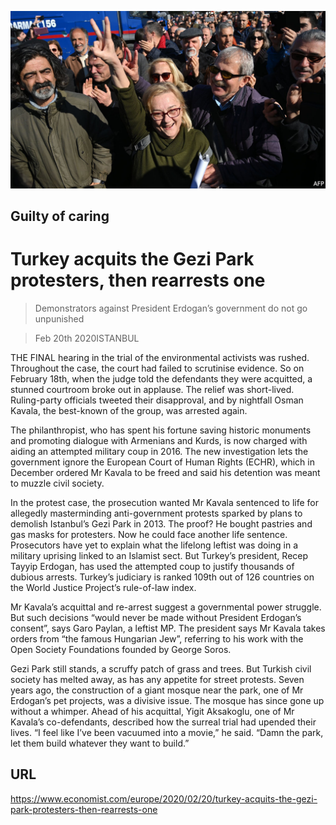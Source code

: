 ![](./images/20200222_EUP502.jpg)

## Guilty of caring

# Turkey acquits the Gezi Park protesters, then rearrests one

> Demonstrators against President Erdogan’s government do not go unpunished

> Feb 20th 2020ISTANBUL

THE FINAL hearing in the trial of the environmental activists was rushed. Throughout the case, the court had failed to scrutinise evidence. So on February 18th, when the judge told the defendants they were acquitted, a stunned courtroom broke out in applause. The relief was short-lived. Ruling-party officials tweeted their disapproval, and by nightfall Osman Kavala, the best-known of the group, was arrested again.

The philanthropist, who has spent his fortune saving historic monuments and promoting dialogue with Armenians and Kurds, is now charged with aiding an attempted military coup in 2016. The new investigation lets the government ignore the European Court of Human Rights (ECHR), which in December ordered Mr Kavala to be freed and said his detention was meant to muzzle civil society.

In the protest case, the prosecution wanted Mr Kavala sentenced to life for allegedly masterminding anti-government protests sparked by plans to demolish Istanbul’s Gezi Park in 2013. The proof? He bought pastries and gas masks for protesters. Now he could face another life sentence. Prosecutors have yet to explain what the lifelong leftist was doing in a military uprising linked to an Islamist sect. But Turkey’s president, Recep Tayyip Erdogan, has used the attempted coup to justify thousands of dubious arrests. Turkey’s judiciary is ranked 109th out of 126 countries on the World Justice Project’s rule-of-law index.

Mr Kavala’s acquittal and re-arrest suggest a governmental power struggle. But such decisions “would never be made without President Erdogan’s consent”, says Garo Paylan, a leftist MP. The president says Mr Kavala takes orders from “the famous Hungarian Jew”, referring to his work with the Open Society Foundations founded by George Soros.

Gezi Park still stands, a scruffy patch of grass and trees. But Turkish civil society has melted away, as has any appetite for street protests. Seven years ago, the construction of a giant mosque near the park, one of Mr Erdogan’s pet projects, was a divisive issue. The mosque has since gone up without a whimper. Ahead of his acquittal, Yigit Aksakoglu, one of Mr Kavala’s co-defendants, described how the surreal trial had upended their lives. “I feel like I’ve been vacuumed into a movie,” he said. “Damn the park, let them build whatever they want to build.”

## URL

https://www.economist.com/europe/2020/02/20/turkey-acquits-the-gezi-park-protesters-then-rearrests-one
